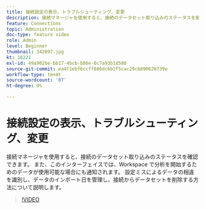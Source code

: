 ```yaml
---
title: 接続設定の表示、トラブルシューティング、変更
description: 接続マネージャを使用すると、接続のデータセット取り込みのステータスを確認できます。 また、このインターフェイスでは、Workspace で分析を開始するためのデータが使用可能な場合にも通知されます。
feature: Connections
topic: Administration
doc-type: feature video
role: Admin
level: Beginner
thumbnail: 342097.jpg
kt: 10221
exl-id: 49a902be-bb17-4bcb-b86e-0c7a93b1d580
source-git-commit: ea4f1ebf6ccff886dc6b2f5cac29cb890620739e
workflow-type: tm+mt
source-wordcount: '87'
ht-degree: 0%

---
```


# 接続設定の表示、トラブルシューティング、変更

接続マネージャを使用すると、接続のデータセット取り込みのステータスを確認できます。 また、このインターフェイスでは、Workspace で分析を開始するためのデータが使用可能な場合にも通知されます。 設定ミスによるデータの相違を識別し、データのインポート日を管理し、接続からデータセットを削除する方法について説明します。

>[!VIDEO](https://video.tv.adobe.com/v/342097/?quality=12&learn=on)
